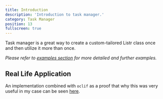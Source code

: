 ```yaml
---
title: Introduction
description: 'Introduction to task manager.'
category: Task Manager
position: 13
fullscreen: true
---
```


Task manager is a great way to create a custom-tailored Listr class once and then utilize it more than once.

<alert type="info">

_Please refer to [examples section](https://github.com/cenk1cenk2/listr2/tree/master/examples/manager.example.ts) for more detailed and further examples._

</alert>

## Real Life Application

An implementation combined with `oclif` as a proof that why this was very useful in my case can be seen [here](https://github.com/cenk1cenk2/boilerplate-oclif/blob/master/packages/common/src/lib/base/base.command.ts).
